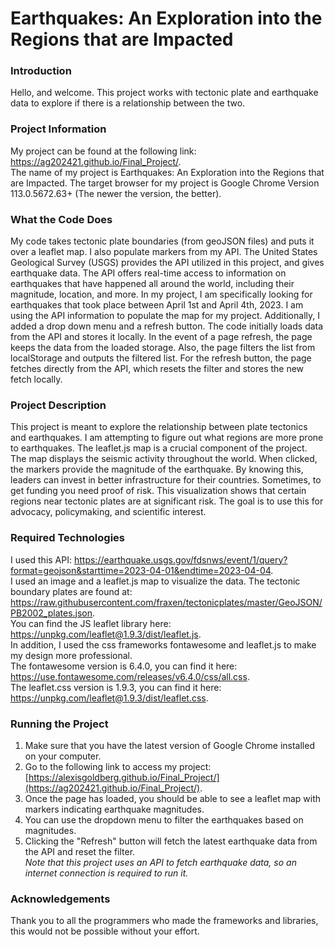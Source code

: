 # Earthquakes: An Exploration into the Regions that are Impacted
### Introduction
Hello, and welcome. This project works with tectonic plate and earthquake data to explore if there is a relationship between the two.
### Project Information
My project can be found at the following link: https://ag202421.github.io/Final_Project/. <br>
The name of my project is Earthquakes: An Exploration into the Regions that are Impacted.
The target browser for my project is Google Chrome Version 113.0.5672.63+ (The newer the version, the better).
### What the Code Does
My code takes tectonic plate boundaries (from geoJSON files) and puts it over a leaflet map. I also populate markers from my API. 
The United States Geological Survey (USGS) provides the API utilized in this project, and gives earthquake data. The API offers real-time access to information on earthquakes that have happened all around the world, including their magnitude, location, and more.
In my project, I am specifically looking for earthquakes that took place between April 1st and April 4th, 2023. I am using the API information to populate the map for my project. Additionally, I added a drop down menu and a refresh button. The code initially loads data from the API and stores it locally. In the event of a page refresh, the page keeps the data from the loaded storage. Also, the page filters the list from localStorage and outputs the filtered list. For the refresh button, the page fetches directly from the API, which resets the filter and stores the new fetch locally.
### Project Description
This project is meant to explore the relationship between plate tectonics and earthquakes. I am attempting to figure out what regions are more prone to earthquakes. The leaflet.js map is a crucial component of the project. The map displays the seismic activity throughout the world. When clicked, the markers provide the magnitude of the earthquake. By knowing this, leaders can invest in better infrastructure for their countries. Sometimes, to get funding you need proof of risk. This visualization shows that certain regions near tectonic plates are at significant risk. The goal is to use this for advocacy, policymaking, and scientific interest. 
### Required Technologies
I used this API: https://earthquake.usgs.gov/fdsnws/event/1/query?format=geojson&starttime=2023-04-01&endtime=2023-04-04. <br>
I used an image and a leaflet.js map to visualize the data. 
The tectonic boundary plates are found at: https://raw.githubusercontent.com/fraxen/tectonicplates/master/GeoJSON/PB2002_plates.json. <br>
You can find the JS leaflet library here: https://unpkg.com/leaflet@1.9.3/dist/leaflet.js. <br>
In addition, I used the css frameworks fontawesome and leaflet.js to make my design more professional.  
The fontawesome version is 6.4.0, you can find it here: https://use.fontawesome.com/releases/v6.4.0/css/all.css. <br>
The leaflet.css version is 1.9.3, you can find it here: https://unpkg.com/leaflet@1.9.3/dist/leaflet.css. <br>
### Running the Project
1. Make sure that you have the latest version of Google Chrome installed on your computer.
2. Go to the following link to access my project: [https://alexisgoldberg.github.io/Final_Project/](https://ag202421.github.io/Final_Project/). 
3. Once the page has loaded, you should be able to see a leaflet map with markers indicating earthquake magnitudes.
4. You can use the dropdown menu to filter the earthquakes based on magnitudes.
5. Clicking the "Refresh" button will fetch the latest earthquake data from the API and reset the filter. <br>
*Note that this project uses an API to fetch earthquake data, so an internet connection is required to run it.*
### Acknowledgements
Thank you to all the programmers who made the frameworks and libraries, this would not be possible without your effort.  

